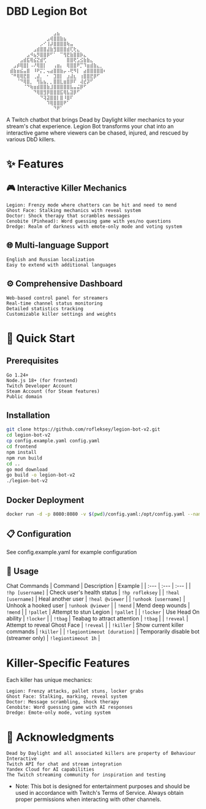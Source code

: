 # DBD Legion Bot

```text

⠀⠀⠀⠀⠀⠀⠀⠀⠀⠀⠀⠀⠀⠀⣠⣦⠀⠀⠀⠀⠀⠀⠀⠀⠀⠀⠀⠀⠀⠀
⠀⠀⠀⠀⠀⠀⠀⠀⠀⠀⠀⠀⣠⢾⣿⣿⣷⣦⠀⠀⠀⠀⠀⠀⠀⠀⠀⠀⠀⠀
⠀⠀⠀⠀⠀⠀⠀⠀⠀⠀⡠⠊⢸⡼⣿⣿⣿⣿⢷⣤⠀⠀⠀⠀⠀⠀⠀⠀⠀⠀
⠀⠀⠀⠀⠀⠀⠀⠀⣠⣾⣿⣿⣼⣷⣻⣿⣿⣿⣾⢏⢗⣄⠀⠀⠀⠀⠀⠀⠀⠀
⠀⠀⠀⠀⠀⠀⣠⠺⣦⡻⣿⣿⡿⠋⠁⠀⠉⢻⣟⣷⣿⣿⡷⣄⠀⠀⠀⠀⠀⠀
⠀⠀⠀⠀⣠⣾⣯⢿⣮⣝⣾⢋⠀⠀⠀⠀⠀⠀⣿⣿⢟⣡⣪⣷⣷⣄⠀⠀⠀⠀
⠀⠀⣠⡾⢿⣿⡇⠠⠜⢿⣿⡇⠀⠀⢠⣶⡄⠀⢿⣿⣿⠟⡉⠹⣶⣾⣷⣄⡀⠀
⠀⣾⣷⣶⣮⣤⣿⠀⠸⠟⡍⡁⢤⣴⣿⣿⣷⡤⠠⢟⠻⡇⠀⣴⣿⣿⣿⣿⣿⠆
⠀⠈⠛⢿⢿⣟⣿⠀⢀⣼⡀⠀⠂⠀⣹⣿⡇⠀⣰⣼⣆⠀⢰⣿⣿⣟⡿⠋⠀⠀
⠀⠀⠀⠈⠙⢿⣿⡀⠀⢻⣧⣦⡀⡀⣿⣿⣇⣶⣿⡿⠏⠀⢼⣞⡽⠋⠀⠀⠀⠀
⠀⠀⠀⠀⠀⠈⠙⢷⣶⣾⣿⣿⣷⣸⣿⣿⣿⣿⣿⣧⣤⣬⡿⠋⠀⠀⠀⠀⠀⠀
⠀⠀⠀⠀⠀⠀⠀⠀⠙⢿⣿⣻⡿⣿⣿⣿⣯⢿⣧⣽⡿⠋⠀⠀⠀⠀⠀⠀⠀⠀
⠀⠀⠀⠀⠀⠀⠀⠀⠀⠀⠙⢽⣽⣿⣿⡇⣿⠸⣿⠏⠀⠀⠀⠀⠀⠀⠀⠀⠀⠀
⠀⠀⠀⠀⠀⠀⠀⠀⠀⠀⠀⠀⠹⢿⣿⣿⣿⠟⠁⠀⠀⠀⠀⠀⠀⠀⠀⠀⠀⠀
⠀⠀⠀⠀⠀⠀⠀⠀⠀⠀⠀⠀⠀⠀⠙⠟⠁⠀⠀⠀⠀⠀⠀⠀⠀⠀⠀⠀⠀⠀
```

A Twitch chatbot that brings Dead by Daylight killer mechanics to your stream's chat experience.
Legion Bot transforms your chat into an interactive game where viewers can be chased, injured, and rescued by various
DbD killers.

# ✨ Features

## 🎮 Interactive Killer Mechanics

    Legion: Frenzy mode where chatters can be hit and need to mend
    Ghost Face: Stalking mechanics with reveal system
    Doctor: Shock therapy that scrambles messages
    Cenobite (Pinhead): Word guessing game with yes/no questions
    Dredge: Realm of darkness with emote-only mode and voting system

## 🌐 Multi-language Support

    English and Russian localization
    Easy to extend with additional languages

## ⚙️ Comprehensive Dashboard

    Web-based control panel for streamers
    Real-time channel status monitoring
    Detailed statistics tracking
    Customizable killer settings and weights

# 🚀 Quick Start

## Prerequisites

    Go 1.24+
    Node.js 18+ (for frontend)
    Twitch Developer Account
    Steam Account (for Steam features)
    Public domain

## Installation

```bash
git clone https://github.com/rofleksey/legion-bot-v2.git
cd legion-bot-v2
cp config.example.yaml config.yaml
cd frontend
npm install
npm run build
cd ..
go mod download
go build -o legion-bot-v2
./legion-bot-v2
```

## Docker Deployment

```bash
docker run -d -p 8080:8080 -v $(pwd)/config.yaml:/opt/config.yaml --name legion-bot legion-bot-v2
```

## 📋 Configuration

See config.example.yaml for example configuration

## 🎯 Usage

Chat Commands
| Command | Description | Example |
| :--- | :--- | :--- |
| `!hp [username]` | Check user's health status | `!hp rofleksey` |
| `!heal [username]` | Heal another user | `!heal @viewer` |
| `!unhook [username]` | Unhook a hooked user | `!unhook @viewer` |
| `!mend` | Mend deep wounds | `!mend` |
| `!pallet` | Attempt to stun Legion | `!pallet` |
| `!locker` | Use Head On ability | `!locker` |
| `!tbag` | Teabag to attract attention | `!tbag` |
| `!reveal` | Attempt to reveal Ghost Face | `!reveal` |
| `!killer` | Show current killer commands | `!killer` |
| `!legiontimeout [duration]` | Temporarily disable bot (streamer only) | `!legiontimeout 1h` |

# Killer-Specific Features

Each killer has unique mechanics:

    Legion: Frenzy attacks, pallet stuns, locker grabs
    Ghost Face: Stalking, marking, reveal system
    Doctor: Message scrambling, shock therapy
    Cenobite: Word guessing game with AI responses
    Dredge: Emote-only mode, voting system

# 🙏 Acknowledgments

    Dead by Daylight and all associated killers are property of Behaviour Interactive
    Twitch API for chat and stream integration
    Yandex Cloud for AI capabilities
    The Twitch streaming community for inspiration and testing

* Note: This bot is designed for entertainment purposes and should be used in accordance with Twitch's Terms of Service.
Always obtain proper permissions when interacting with other channels.
